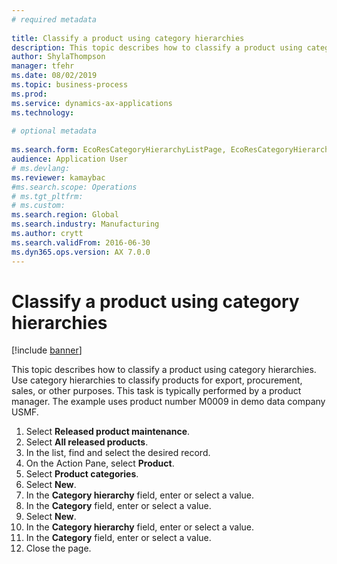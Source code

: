 ```yaml
--- 
# required metadata 
 
title: Classify a product using category hierarchies
description: This topic describes how to classify a product using category hierarchies. 
author: ShylaThompson
manager: tfehr 
ms.date: 08/02/2019
ms.topic: business-process 
ms.prod:  
ms.service: dynamics-ax-applications 
ms.technology:  
 
# optional metadata 
 
ms.search.form: EcoResCategoryHierarchyListPage, EcoResCategoryHierarchyCreate, EcoResCategory, EcoResCategoryHierarchyRole  
audience: Application User 
# ms.devlang:  
ms.reviewer: kamaybac
#ms.search.scope: Operations 
# ms.tgt_pltfrm:  
# ms.custom:  
ms.search.region: Global
ms.search.industry: Manufacturing
ms.author: crytt
ms.search.validFrom: 2016-06-30 
ms.dyn365.ops.version: AX 7.0.0 
---
```

# Classify a product using category hierarchies

[!include [banner](../../includes/banner.md)]

This topic describes how to classify a product using category hierarchies. Use category hierarchies to classify products for export, procurement, sales, or other purposes. This task is typically performed by a product manager. The example uses product number M0009 in demo data company USMF.

1. Select **Released product maintenance**.
2. Select **All released products**.
3. In the list, find and select the desired record.
4. On the Action Pane, select **Product**.
5. Select **Product categories**.
6. Select **New**.
7. In the **Category hierarchy** field, enter or select a value.
8. In the **Category** field, enter or select a value.
9. Select **New**.
10. In the **Category hierarchy** field, enter or select a value.
11. In the **Category** field, enter or select a value.
12. Close the page.

